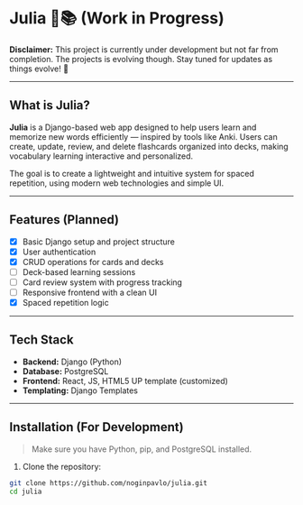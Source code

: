 # Julia 🧠📚 (Work in Progress)

**Disclaimer:** This project is currently under development but not far from completion. The projects is evolving though. Stay tuned for updates as things evolve! 🚧

---

## What is Julia?

**Julia** is a Django-based web app designed to help users learn and memorize new words efficiently — inspired by tools like Anki. Users can create, update, review, and delete flashcards organized into decks, making vocabulary learning interactive and personalized.

The goal is to create a lightweight and intuitive system for spaced repetition, using modern web technologies and simple UI.

---

## Features (Planned)

- [x] Basic Django setup and project structure
- [x] User authentication
- [x] CRUD operations for cards and decks
- [ ] Deck-based learning sessions
- [ ] Card review system with progress tracking
- [ ] Responsive frontend with a clean UI
- [x] Spaced repetition logic

---

## Tech Stack

- **Backend:** Django (Python)
- **Database:** PostgreSQL
- **Frontend:** React, JS, HTML5 UP template (customized)
- **Templating:** Django Templates

---

## Installation (For Development)

> Make sure you have Python, pip, and PostgreSQL installed.

1. Clone the repository:

```bash
git clone https://github.com/noginpavlo/julia.git
cd julia
